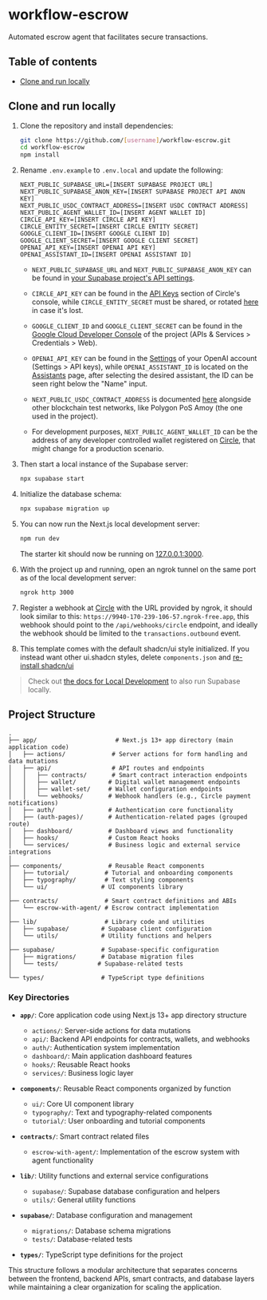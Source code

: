 # workflow-escrow

Automated escrow agent that facilitates secure transactions.

## Table of contents

- [Clone and run locally](#clone-and-run-locally)

## Clone and run locally

1. Clone the repository and install dependencies:

   ```bash
   git clone https://github.com/[username]/workflow-escrow.git
   cd workflow-escrow
   npm install
   ```

2. Rename `.env.example` to `.env.local` and update the following:

   ```
   NEXT_PUBLIC_SUPABASE_URL=[INSERT SUPABASE PROJECT URL]
   NEXT_PUBLIC_SUPABASE_ANON_KEY=[INSERT SUPABASE PROJECT API ANON KEY]
   NEXT_PUBLIC_USDC_CONTRACT_ADDRESS=[INSERT USDC CONTRACT ADDRESS]
   NEXT_PUBLIC_AGENT_WALLET_ID=[INSERT AGENT WALLET ID]
   CIRCLE_API_KEY=[INSERT CIRCLE API KEY]
   CIRCLE_ENTITY_SECRET=[INSERT CIRCLE ENTITY SECRET]
   GOOGLE_CLIENT_ID=[INSERT GOOGLE CLIENT ID]
   GOOGLE_CLIENT_SECRET=[INSERT GOOGLE CLIENT SECRET]
   OPENAI_API_KEY=[INSERT OPENAI API KEY]
   OPENAI_ASSISTANT_ID=[INSERT OPENAI ASSISTANT ID]
   ```

   - `NEXT_PUBLIC_SUPABASE_URL` and `NEXT_PUBLIC_SUPABASE_ANON_KEY` can be found in [your Supabase project's API settings](https://app.supabase.com/project/_/settings/api).

   - `CIRCLE_API_KEY` can be found in the [API Keys](https://console.circle.com/api-keys) section of Circle's console, while `CIRCLE_ENTITY_SECRET` must be shared, or rotated [here](https://console.circle.com/wallets/dev/configurator/entity-secret) in case it's lost.

   - `GOOGLE_CLIENT_ID` and `GOOGLE_CLIENT_SECRET` can be found in the [Google Cloud Developer Console](https://console.cloud.google.com/apis/credentials?project=workflow-escrow) of the project (APIs & Services > Credentials > Web).

   - `OPENAI_API_KEY` can be found in the [Settings](https://platform.openai.com/settings) of your OpenAI account (Settings > API keys), while `OPENAI_ASSISTANT_ID` is located on the [Assistants](https://platform.openai.com/assistants) page, after selecting the desired assistant, the ID can be seen right below the "Name" input.

   - `NEXT_PUBLIC_USDC_CONTRACT_ADDRESS` is documented [here](https://developers.circle.com/stablecoins/usdc-on-test-networks) alongside other blockchain test networks, like Polygon PoS Amoy (the one used in the project).

   - For development purposes, `NEXT_PUBLIC_AGENT_WALLET_ID` can be the address of any developer controlled wallet registered on [Circle](https://console.circle.com/wallets/dev/wallets), that might change for a production scenario.

3. Then start a local instance of the Supabase server:

   ```bash
   npx supabase start
   ```

4. Initialize the database schema:

   ```bash
   npx supabase migration up
   ```

5. You can now run the Next.js local development server:

   ```bash
   npm run dev
   ```

   The starter kit should now be running on [127.0.0.1:3000](http://127.0.0.1:3000/).

6. With the project up and running, open an ngrok tunnel on the same port as of the local development server:

   ```bash
   ngrok http 3000
   ```

7. Register a webhook at [Circle](https://console.circle.com/webhooks) with the URL provided by ngrok, it should look similar to this: `https://9940-170-239-106-57.ngrok-free.app`, this webhook should point to the `/api/webhooks/circle` endpoint, and ideally the webhook should be limited to the `transactions.outbound` event.

8. This template comes with the default shadcn/ui style initialized. If you instead want other ui.shadcn styles, delete `components.json` and [re-install shadcn/ui](https://ui.shadcn.com/docs/installation/next)

> Check out [the docs for Local Development](https://supabase.com/docs/guides/getting-started/local-development) to also run Supabase locally.

## Project Structure

```
.
├── app/                      # Next.js 13+ app directory (main application code)
│   ├── actions/             # Server actions for form handling and data mutations
│   ├── api/                 # API routes and endpoints
│   │   ├── contracts/       # Smart contract interaction endpoints
│   │   ├── wallet/         # Digital wallet management endpoints
│   │   ├── wallet-set/     # Wallet configuration endpoints
│   │   └── webhooks/       # Webhook handlers (e.g., Circle payment notifications)
│   ├── auth/               # Authentication core functionality
│   ├── (auth-pages)/       # Authentication-related pages (grouped route)
│   ├── dashboard/          # Dashboard views and functionality
│   ├── hooks/              # Custom React hooks
│   └── services/           # Business logic and external service integrations
│
├── components/             # Reusable React components
│   ├── tutorial/          # Tutorial and onboarding components
│   ├── typography/        # Text styling components
│   └── ui/               # UI components library
│
├── contracts/             # Smart contract definitions and ABIs
│   └── escrow-with-agent/ # Escrow contract implementation
│
├── lib/                   # Library code and utilities
│   ├── supabase/         # Supabase client configuration
│   └── utils/            # Utility functions and helpers
│
├── supabase/             # Supabase-specific configuration
│   ├── migrations/       # Database migration files
│   └── tests/           # Supabase-related tests
│
└── types/                # TypeScript type definitions
```

### Key Directories

- **`app/`**: Core application code using Next.js 13+ app directory structure
  - `actions/`: Server-side actions for data mutations
  - `api/`: Backend API endpoints for contracts, wallets, and webhooks
  - `auth/`: Authentication system implementation
  - `dashboard/`: Main application dashboard features
  - `hooks/`: Reusable React hooks
  - `services/`: Business logic layer

- **`components/`**: Reusable React components organized by function
  - `ui/`: Core UI component library
  - `typography/`: Text and typography-related components
  - `tutorial/`: User onboarding and tutorial components

- **`contracts/`**: Smart contract related files
  - `escrow-with-agent/`: Implementation of the escrow system with agent functionality

- **`lib/`**: Utility functions and external service configurations
  - `supabase/`: Supabase database configuration and helpers
  - `utils/`: General utility functions

- **`supabase/`**: Database configuration and management
  - `migrations/`: Database schema migrations
  - `tests/`: Database-related tests

- **`types/`**: TypeScript type definitions for the project

This structure follows a modular architecture that separates concerns between the frontend, backend APIs, smart contracts, and database layers while maintaining a clear organization for scaling the application.